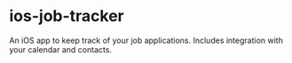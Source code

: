 # ios-job-tracker

An iOS app to keep track of your job applications. Includes integration with your calendar and contacts.
